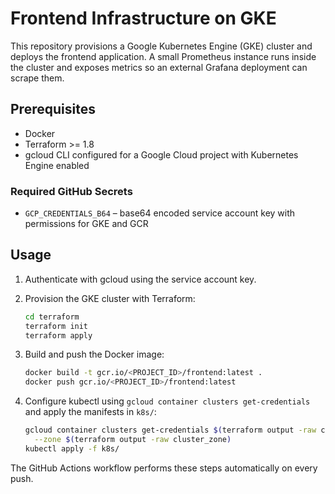 # Frontend Infrastructure on GKE

This repository provisions a Google Kubernetes Engine (GKE) cluster and deploys the frontend application. A small Prometheus instance runs inside the cluster and exposes metrics so an external Grafana deployment can scrape them.

## Prerequisites
- Docker
- Terraform >= 1.8
- gcloud CLI configured for a Google Cloud project with Kubernetes Engine enabled

### Required GitHub Secrets

- `GCP_CREDENTIALS_B64` – base64 encoded service account key with permissions for GKE and GCR

## Usage

1. Authenticate with gcloud using the service account key.
2. Provision the GKE cluster with Terraform:

   ```bash
   cd terraform
   terraform init
   terraform apply
   ```
3. Build and push the Docker image:

   ```bash
   docker build -t gcr.io/<PROJECT_ID>/frontend:latest .
   docker push gcr.io/<PROJECT_ID>/frontend:latest
   ```
4. Configure kubectl using `gcloud container clusters get-credentials` and apply the manifests in `k8s/`:

   ```bash
   gcloud container clusters get-credentials $(terraform output -raw cluster_name) \
     --zone $(terraform output -raw cluster_zone)
   kubectl apply -f k8s/
   ```

The GitHub Actions workflow performs these steps automatically on every push.
